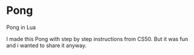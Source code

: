 # Pong
Pong in Lua

I made this Pong with step by step instructions from CS50. But it was fun and i wanted to share it anyway.
